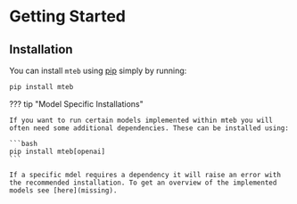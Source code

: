 # Getting Started

## Installation

You can install `mteb` using [pip](https://pip.pypa.io/en/stable/getting-started/) simply by running:

```bash
pip install mteb
```

??? tip "Model Specific Installations"

    If you want to run certain models implemented within mteb you will often need some additional dependencies. These can be installed using:

    ```bash
    pip install mteb[openai]
    ```

    If a specific mdel requires a dependency it will raise an error with the recommended installation. To get an overview of the implemented models see [here](missing).

<!-- TODO: Add usage examples -->